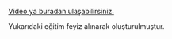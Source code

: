 [Video ya buradan ulaşabilirsiniz. ](https://www.youtube.com/watch?v=BI_VnnOLSKY&index=2&list=PL23ZvcdS3XPLNdRYB_QyomQsShx59tpc-)

Yukarıdaki eğitim feyiz alınarak oluşturulmuştur.
